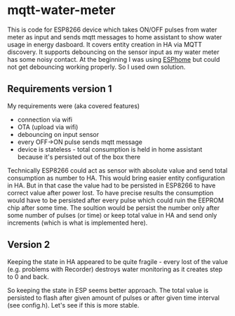 # mqtt-water-meter
This is code for ESP8266 device which takes ON/OFF pulses from water meter as input and sends mqtt messages to home assistant to show water usage in energy dasboard. It covers entity creation in HA via MQTT discovery. It supports debouncing on the sensor input as my water meter has some noisy contact. At the beginning I was using [ESPhome](https://esphome.io) but could not get debouncing working properly. So I used own solution.

## Requirements version 1
My requirements were (aka covered features)
* connection via wifi
* OTA (upload via wifi)
* debouncing on input sensor
* every OFF->ON pulse sends mqtt message
* device is stateless - total consumption is held in home assistant because it's persisted out of the box there

Technically ESP8266 could act as sensor with absolute value and send total consumption as number to HA. This would bring easier entity configuration in HA. But in that case the value had to be persisted in ESP8266 to have correct value after power lost. To have precise results the consumption would have to be persisted after every pulse which could ruin the EEPROM chip after some time. The soultion would be persist the number only after some number of pulses (or time) or keep total value in HA and send only increments (which is what is implemented here).

## Version 2
Keeping the state in HA appeared to be quite fragile - every lost of the value (e.g. problems with Recorder) destroys water monitoring as it creates step to 0 and back.

So keeping the state in ESP seems better approach. The total value is persisted to flash after given amount of pulses or after given time interval (see config.h). Let's see if this is more stable.